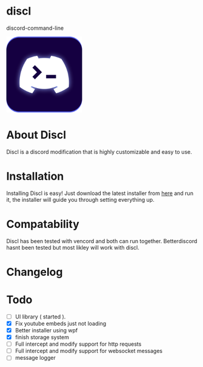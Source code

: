 # discl

discord-command-line

<img src="logo.png" width="200px" height="200px">

# About Discl

Discl is a discord modification that is highly customizable and easy to use.

# Installation

Installing Discl is easy!
Just download the latest installer from [here](https://github.com/titushm/discl-installer/releases) and run it, the installer will guide you through setting everything up.

# Compatability

Discl has been tested with vencord and both can run together.
Betterdiscord hasnt been tested but most likley will work with discl.

# Changelog


# Todo
- [ ] UI library ( started ).
- [x] Fix youtube embeds just not loading
- [x] Better installer using wpf
- [x] finish storage system
- [ ] Full intercept and modify support for http requests
- [ ] Full intercept and modify support for websocket messages
- [ ] message logger
